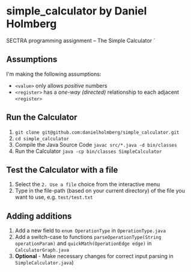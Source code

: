 # simple_calculator by Daniel Holmberg
SECTRA programming assignment – The Simple Calculator
`
## Assumptions
I'm making the following assumptions: 
- `<value>` only allows *positive* numbers
- `<register>` has a *one-way (directed)* relationship to each adjacent `<register>`

## Run the Calculator
  1. `git clone git@github.com:danielholmberg/simple_calculator.git`
  2. `cd simple_calculator`
  3. Compile the Java Source Code `javac src/*.java -d bin/classes`
  4. Run the Calculator `java -cp bin/classes SimpleCalculator`
  
## Test the Calculator with a file
  1. Select the `2. Use a file` choice from the interactive menu
  2. Type in the file-path (based on your current directory) of the file you want to use, e.g. `test/test.txt` 
  
## Adding additions
  1. Add a new field to `enum OperationType` in `OperationType.java`
  2. Add a switch-case to functions `parseOperationType(String operationParam)` and `quickMath(OperationEdge edge)` in `CalculatorGraph.java`
  3. **Optional** - Make necessary changes for correct input parsing in `SimpleCalculator.java`)